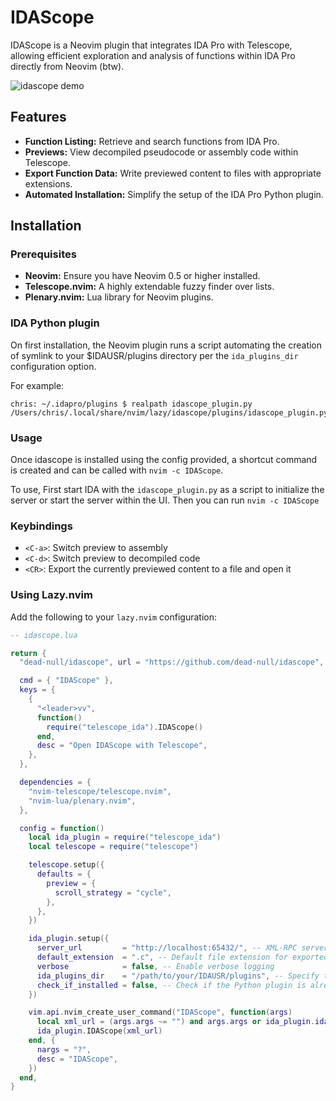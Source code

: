 # IDAScope

IDAScope is a Neovim plugin that integrates IDA Pro with Telescope, allowing efficient exploration and analysis of functions within IDA Pro directly from Neovim (btw).

![idascope demo](https://github.com/user-attachments/assets/60141855-e803-42e8-aaba-8db1ba9fce0a)

## Features

- **Function Listing:** Retrieve and search functions from IDA Pro.
- **Previews:** View decompiled pseudocode or assembly code within Telescope.
- **Export Function Data:** Write previewed content to files with appropriate extensions.
- **Automated Installation:** Simplify the setup of the IDA Pro Python plugin.

## Installation

### Prerequisites

- **Neovim:** Ensure you have Neovim 0.5 or higher installed.
- **Telescope.nvim:** A highly extendable fuzzy finder over lists.
- **Plenary.nvim:** Lua library for Neovim plugins.

### IDA Python plugin
On first installation, the Neovim plugin runs a script automating the creation of symlink to your $IDAUSR/plugins directory per the `ida_plugins_dir` configuration option.

For example:
```
chris: ~/.idapro/plugins $ realpath idascope_plugin.py
/Users/chris/.local/share/nvim/lazy/idascope/plugins/idascope_plugin.py
```

### Usage
Once idascope is installed using the config provided, a shortcut command is created and can be called with `nvim -c IDAScope`.

To use, First start IDA with the `idascope_plugin.py` as a script to initialize the server or start the server within the UI. Then you can run `nvim -c IDAScope`

### Keybindings
  - `<C-a>`: Switch preview to assembly
  - `<C-d>`: Switch preview to decompiled code
  - `<CR>`: Export the currently previewed content to a file and open it

### Using Lazy.nvim

Add the following to your `lazy.nvim` configuration:

```lua
-- idascope.lua

return {
  "dead-null/idascope", url = "https://github.com/dead-null/idascope",

  cmd = { "IDAScope" },
  keys = {
    {
      "<leader>vv",
      function()
        require("telescope_ida").IDAScope()
      end,
      desc = "Open IDAScope with Telescope",
    },
  },

  dependencies = {
    "nvim-telescope/telescope.nvim",
    "nvim-lua/plenary.nvim",
  },

  config = function()
    local ida_plugin = require("telescope_ida")
    local telescope = require("telescope")

    telescope.setup({
      defaults = {
        preview = {
          scroll_strategy = "cycle",
        },
      },
    })

    ida_plugin.setup({
      server_url         = "http://localhost:65432/", -- XML-RPC server URL
      default_extension  = ".c", -- Default file extension for exported files
      verbose            = false, -- Enable verbose logging
      ida_plugins_dir    = "/path/to/your/IDAUSR/plugins", -- Specify the IDA Pro plugins directory
      check_if_installed = false, -- Check if the Python plugin is already installed
    })

    vim.api.nvim_create_user_command("IDAScope", function(args)
      local xml_url = (args.args ~= "") and args.args or ida_plugin.ida_xml_server
      ida_plugin.IDAScope(xml_url)
    end, {
      nargs = "?",
      desc = "IDAScope",
    })
  end,
}
```
